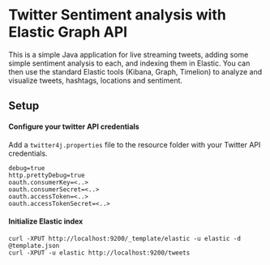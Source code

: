 # Twitter Sentiment analysis with Elastic Graph API

This is a simple Java application for live streaming tweets, adding some simple sentiment analysis to each, and indexing them in Elastic. You can then use the standard Elastic tools (Kibana, Graph, Timelion) to analyze and visualize tweets, hashtags, locations and sentiment.

## Setup

#### Configure your twitter API credentials

Add a `twitter4j.properties` file to the resource folder with your Twitter API credentials.

	debug=true
	http.prettyDebug=true
	oauth.consumerKey=<..>
	oauth.consumerSecret=<..>
	oauth.accessToken=<..>
	oauth.accessTokenSecret=<..>

#### Initialize Elastic index

	curl -XPUT http://localhost:9200/_template/elastic -u elastic -d @template.json
	curl -XPUT -u elastic http://localhost:9200/tweets
  
